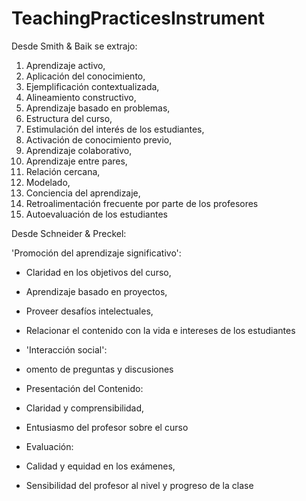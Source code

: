 # TeachingPracticesInstrument

Desde Smith & Baik se extrajo:
1. Aprendizaje activo,
2. Aplicación del conocimiento,
3. Ejemplificación contextualizada,
4. Alineamiento constructivo,
5. Aprendizaje basado en problemas,
6. Estructura del curso,
7.  Estimulación del interés de los estudiantes,
8.  Activación de conocimiento previo,
9.  Aprendizaje colaborativo,
10. Aprendizaje entre pares,
11. Relación cercana,
12. Modelado,
13. Conciencia del aprendizaje,
14. Retroalimentación frecuente por parte de los profesores
15. Autoevaluación de los estudiantes

Desde Schneider & Preckel:

'Promoción del aprendizaje significativo':
  * Claridad en los objetivos del curso,
  * Aprendizaje basado en proyectos,
  * Proveer desafíos intelectuales,
  * Relacionar el contenido con la vida e intereses de los estudiantes
    
*  'Interacción social':
  *  omento de preguntas y discusiones
*  Presentación del Contenido:
*    Claridad y comprensibilidad,
*    Entusiasmo del profesor sobre el curso

*    Evaluación:
  * Calidad y equidad en los exámenes,
  * Sensibilidad del profesor al nivel y progreso de la clase


